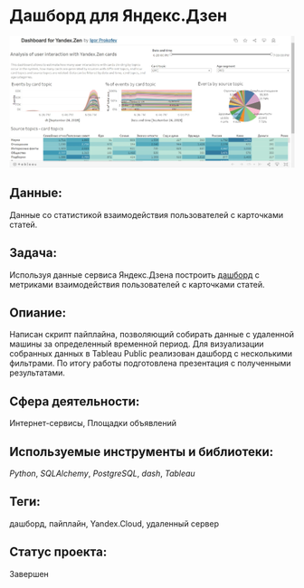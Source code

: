 # Дашборд для Яндекс.Дзен

[![Дашборд для Яндекс.Дзе](https://github.com/I-Prokofev/Yandex.Practicum_projects/blob/main/Dashboard%20for%20Yandex.Zen/Dashboard_Yandex.Zen.jpg)](https://public.tableau.com/app/profile/igor6948/viz/DashboardforYandex_Zen_16617825930170/Dashboard?publish=yes)

## Данные:

Данные со статистикой взаимодействия пользователей с карточками статей.


## Задача:

Используя данные сервиса Яндекс.Дзена построить [дашборд](https://public.tableau.com/app/profile/igor6948/viz/DashboardforYandex_Zen_16617825930170/Dashboard?publish=yes) с метриками взаимодействия пользователей с карточками статей.

## Опиание:

Написан скрипт пайплайна, позволяющий собирать данные с удаленной машины за определенный временной период. Для визуализации собранных данных в Tableau Public реализован дашборд с несколькими фильтрами. По итогу работы подготовлена презентация с полученными результатами.

## Сфера деятельности:

Интернет-сервисы, Площадки объявлений

## Используемые инструменты и библиотеки:

_Python_, _SQLAlchemy_, _PostgreSQL_, _dash_, _Tableau_

## Теги:

дашборд, пайплайн, Yandex.Cloud, удаленный сервер

## Статус проекта:

Завершен
